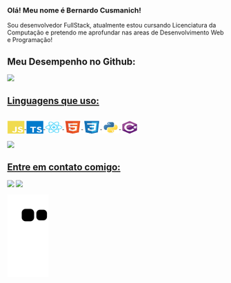 ### Olá! Meu nome é Bernardo Cusmanich!

Sou desenvolvedor FullStack, atualmente estou cursando Licenciatura da Computação e pretendo me aprofundar nas areas de Desenvolvimento Web e Programação!

## Meu Desempenho no Github:

<div>
  <a href="https://github.com/BernardoCusmanich">
  <img height="180em" src="https://github-readme-stats.vercel.app/api?username=BernardoCusmanich&show_icons=true&theme=dracula&include_all_commits=true&count_private=true"/>
</div>

## Linguagens que uso:

<div style="display: inline_block"><br>
  <img align="center" alt="Ber-Js" height="30" width="40" src="https://raw.githubusercontent.com/devicons/devicon/master/icons/javascript/javascript-plain.svg">
  <img align="center" alt="Ber-Ts" height="30" width="40" src="https://raw.githubusercontent.com/devicons/devicon/master/icons/typescript/typescript-plain.svg">
  <img align="center" alt="Ber-React" height="30" width="40" src="https://raw.githubusercontent.com/devicons/devicon/master/icons/react/react-original.svg">
  <img align="center" alt="Ber-HTML" height="30" width="40" src="https://raw.githubusercontent.com/devicons/devicon/master/icons/html5/html5-original.svg">
  <img align="center" alt="Ber-CSS" height="30" width="40" src="https://raw.githubusercontent.com/devicons/devicon/master/icons/css3/css3-original.svg">
  <img align="center" alt="Ber-Python" height="30" width="40" src="https://raw.githubusercontent.com/devicons/devicon/master/icons/python/python-original.svg">
  <img align="center" alt="Ber-Csharp" height="30" width="40" src="https://raw.githubusercontent.com/devicons/devicon/master/icons/csharp/csharp-original.svg">
</div><br>

<div>
  <img height="180em" src="https://github-readme-stats.vercel.app/api/top-langs/?username=BernardoCusmanich&layout=compact&langs_count=7&theme=dracula"/>
</div>
  
  ## Entre em contato comigo:
 
<p align="left">
  <a target="_blank" href="https://www.linkedin.com/in/bernardo-cusmanich-819b8a201/" alt="Linkedin">
  <img src="https://img.shields.io/badge/-LinkedIn-%230077B5?style=for-the-badge&logo=linkedin&logoColor=white" target="_blank"></a>
 
   <a target="_blank" href="mailto:bernardoxd2@gmail.com" alt="Gmail">
  <img src="https://img.shields.io/badge/Gmail-D14836?style=for-the-badge&logo=gmail&logoColor=white"</a>
</p>
 
  ![Snake animation](https://github.com/rafaballerini/rafaballerini/blob/output/github-contribution-grid-snake.svg)
 
</div>
